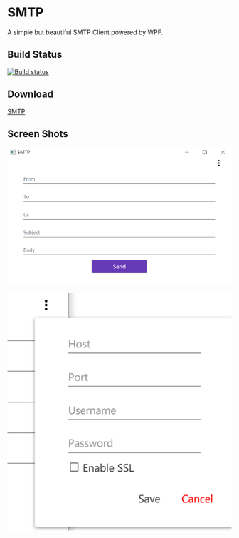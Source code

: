 # SMTP

A simple but beautiful SMTP Client powered by WPF.



## Build Status
[![Build status](https://ci.appveyor.com/api/projects/status/mjs54raoj6f4q7kg?svg=true)](https://ci.appveyor.com/project/lishiyu/smtp)


## Download
[SMTP](https://github.com/shiyuli/SMTP/releases/latest)



## Screen Shots

![MainWindow](./res/MainWindow)

![Popup](./res/Popup)
